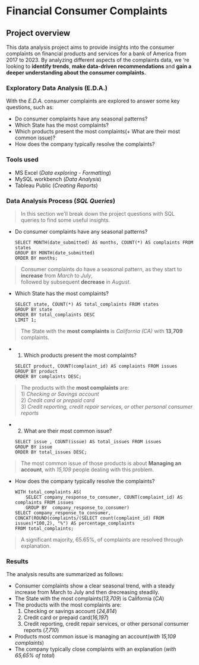 # Financial Consumer Complaints

## Project overview
This data analysis project aims to provide insights into the consumer complaints on financial products and services for a bank of America from 2017 to 2023. By analyzing different aspects of the complaints data, we ‘re looking to **identify trends**, **make data-driven recommendations** and **gain a deeper understanding about the consumer complaints.**

### Exploratory Data Analysis (E.D.A.)
With the *E.D.A.* consumer complaints are explored to answer some key questions, such as:
- Do consumer complaints have any seasonal patterns?
- Which State has the most complaints?
- Which products present the most complaints(+ What are their most common issue)?
- How does the company typically resolve the complaints?

### Tools used
- MS Excel (*Data exploring - Formatting*)
- MySQL workbench (*Data Analysis*)
- Tableau Public (*Creating Reports*)

### Data Analysis Process (*SQL Queries*)

 >In this section we'll break down the project questions with SQL queries to find some useful insights.


- Do consumer complaints have any seasonal patterns?

   ```
  SELECT MONTH(date_submitted) AS months, COUNT(*) AS complaints FROM states
  GROUP BY MONTH(date_submitted)
  ORDER BY months;
  ```
> Consumer complaints do have a seasonal pattern, as they start to **increase** from *March* to *July*, <br> followed by subsequent **decrease** in *August*.

- Which State has the most complaints?

  ```
  SELECT state, COUNT(*) AS total_complaints FROM states
  GROUP BY state
  ORDER BY total_complaints DESC
  LIMIT 1;
  ```
> The State with the **most complaints** is *California (CA)* with **13,709** complaints.

- 1) Which products present the most complaints?
     
  ```
  SELECT product, COUNT(complaint_id) AS complaints FROM issues
  GROUP BY product
  ORDER BY complaints DESC;
  ```
>The products with the **most complaints** are: <br> 1) *Checking or Savings account* <br>
                                                 2) *Credit card or prepaid card* <br>
                                                 3) *Credit reporting, credit repair services, or other personal consumer reports*
 						

- 2) What are their most common issue?
  ```
  SELECT issue , COUNT(issue) AS total_issues FROM issues
  GROUP BY issue
  ORDER BY total_issues DESC;
  ```
> The most common issue of those products is about **Managing an account**, with *15,109* people dealing with this problem.

- How does the company typically resolve the complaints?
  ```
  WITH total_complaints AS(
	  SELECT company_response_to_consumer, COUNT(complaint_id) AS complaints FROM issues
	  GROUP BY  company_response_to_consumer)
  SELECT company_response_to_consumer, CONCAT(ROUND(complaints/(SELECT count(complaint_id) FROM issues)*100,2), "%") AS percentage_complaints
  FROM total_complaints;
  ```
> A significant majority, 65.65%, of complaints are resolved through explanation.
### Results
The analysis results are summarized as follows:
- Consumer complaints show a clear seasonal trend, with a steady increase from March to July and then drecreasing steadily.
- The State with the most complaints(*13,709*) is California (*CA*)
- The products with the most complaints are:
    1) Checking or savings account (*24,814*)
    2) Credit card or prepaid card(*16,197*)
    3) Credit reporting, credit repair services, or other personal consumer reports (*7,710*)
- Products most common issue is managing an account(*with 15,109 complaints*)
- The company typically close complaints with an explanation (*with 65,65% of total*)
